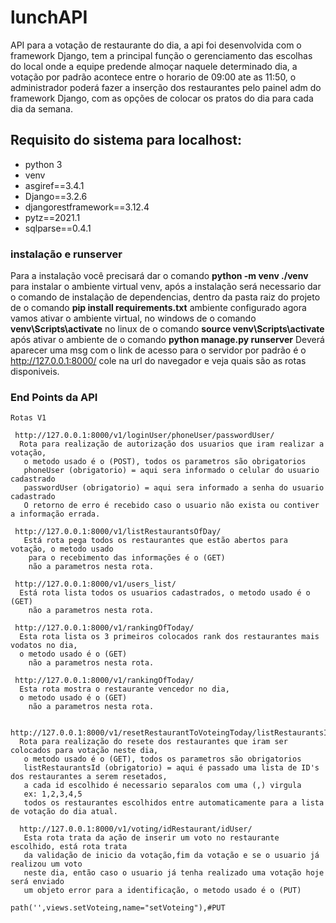 # lunchAPI

API para a votação de restaurante do dia, a api foi desenvolvida com o framework Django,
tem a principal função o gerenciamento das escolhas do local onde a equipe predende
almoçar naquele determinado dia, a votação por padrão acontece entre o horario de
09:00 ate as 11:50, o administrador poderá fazer a inserção dos restaurantes
pelo painel adm do framework Django, com as opções de colocar os pratos do dia 
para cada dia da semana.

## Requisito do sistema para localhost:
  * python 3
  * venv
  * asgiref==3.4.1
  * Django==3.2.6
  * djangorestframework==3.12.4
  * pytz==2021.1
  * sqlparse==0.4.1
 
 ### instalação e runserver
   Para a instalação você precisará dar o comando **python -m venv ./venv** para instalar
   o ambiente virtual venv, após a instalação será necessario dar o comando de instalação
   de dependencias, dentro da pasta raiz do projeto de o comando **pip install requirements.txt**
   ambiente configurado agora vamos ativar o ambiente virtual,
   no windows de o comando **venv\Scripts\activate**
   no linux de o comando **source venv\Scripts\activate**
   após ativar o ambiente de o comando **python manage.py runserver**
   Deverá aparecer uma msg com o link de acesso para o servidor
   por padrão é o http://127.0.0.1:8000/
   cole na url do navegador e veja quais são as rotas disponiveis.
  
  ### End Points da API
    Rotas V1
    
     http://127.0.0.1:8000/v1/loginUser/phoneUser/passwordUser/ 
      Rota para realização de autorização dos usuarios que iram realizar a votação,
       o metodo usado é o (POST), todos os parametros são obrigatorios
       phoneUser (obrigatorio) = aqui sera informado o celular do usuario cadastrado
       passwordUser (obrigatorio) = aqui sera informado a senha do usuario cadastrado
       O retorno de erro é recebido caso o usuario não exista ou contiver a informação errada.
      
     http://127.0.0.1:8000/v1/listRestaurantsOfDay/
       Está rota pega todos os restaurantes que estão abertos para votação, o metodo usado
        para o recebimento das informações é o (GET)
        não a parametros nesta rota.
        
     http://127.0.0.1:8000/v1/users_list/
      Está rota lista todos os usuarios cadastrados, o metodo usado é o (GET)
        não a parametros nesta rota.
     
     http://127.0.0.1:8000/v1/rankingOfToday/
      Esta rota lista os 3 primeiros colocados rank dos restaurantes mais vodatos no dia,
      o metodo usado é o (GET)
        não a parametros nesta rota.
     
     http://127.0.0.1:8000/v1/rankingOfToday/
      Esta rota mostra o restaurante vencedor no dia,
      o metodo usado é o (GET)
        não a parametros nesta rota.
        
     http://127.0.0.1:8000/v1/resetRestaurantToVoteingToday/listRestaurantsId/
      Rota para realização do resete dos restaurantes que iram ser colocados para votação neste dia,
       o metodo usado é o (GET), todos os parametros são obrigatorios
       listRestaurantsId (obrigatorio) = aqui é passado uma lista de ID's dos restaurantes a serem resetados,
       a cada id escolhido é necessario separalos com uma (,) virgula
       ex: 1,2,3,4,5
       todos os restaurantes escolhidos entre automaticamente para a lista de votação do dia atual.
   
      http://127.0.0.1:8000/v1/voting/idRestaurant/idUser/
       Esta rota trata da ação de inserir um voto no restaurante escolhido, está rota trata
       da validação de inicio da votação,fim da votação e se o usuario já realizou um voto
       neste dia, então caso o usuario já tenha realizado uma votação hoje será enviado
       um objeto error para a identificação, o metodo usado é o (PUT)
        
    path('',views.setVoteing,name="setVoteing"),#PUT
    
       
    
    
  
